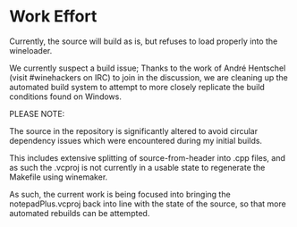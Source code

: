Work Effort
=====

Currently, the source will build as is, but refuses to load properly into the wineloader.

We currently suspect a build issue; Thanks to the work of André Hentschel (visit #winehackers on IRC) to join in the discussion, we are cleaning up the automated build system to attempt to more closely replicate the build conditions found on Windows.

PLEASE NOTE:

The source in the repository is significantly altered to avoid circular dependency issues which were encountered during my initial builds.

This includes extensive splitting of source-from-header into .cpp files, and as such the .vcproj is not currently in a usable state to regenerate the Makefile using winemaker.

As such, the current work is being focused into bringing the notepadPlus.vcproj back into line with the state of the source, so that more automated rebuilds can be attempted.
